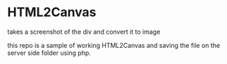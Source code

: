 # HTML2Canvas

takes a screenshot of the div and convert it to image

this repo is a sample of working HTML2Canvas and saving the file on the server side folder using php.
